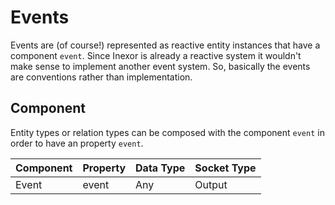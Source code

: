 # Events

Events are (of course!) represented as reactive entity instances that have a component `event`. Since Inexor is already
a reactive system it wouldn't make sense to implement another event system. So, basically the events are conventions
rather than implementation.

## Component

Entity types or relation types can be composed with the component `event` in order to have an property `event`. 

| Component | Property | Data Type | Socket Type |
|-----------|----------|-----------|-------------|
| Event     | event    | Any       | Output      |
